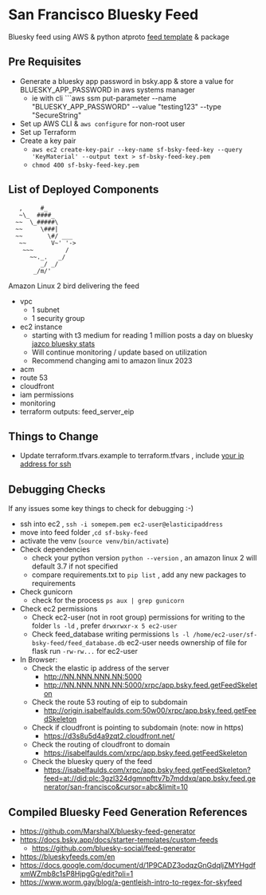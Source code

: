 # San Francisco Bluesky Feed

 Bluesky feed using AWS & python atproto [feed template](https://github.com/MarshalX/bluesky-feed-generator) & package

## Pre Requisites
- Generate a bluesky app password in bsky.app & store a value for BLUESKY_APP_PASSWORD in aws systems manager
    - ie with cli ```aws ssm put-parameter --name "BLUESKY_APP_PASSWORD" --value "testing123" --type "SecureString"
- Set up AWS CLI & ```aws configure``` for non-root user
- Set up Terraform 
- Create a key pair
    - ```aws ec2 create-key-pair --key-name sf-bsky-feed-key --query 'KeyMaterial' --output text > sf-bsky-feed-key.pem```
    - ```chmod 400 sf-bsky-feed-key.pem```


## List of Deployed Components

```ascii
   ,     #_
   ~\_  ####_       
  ~~  \_#####\
  ~~     \###|       
  ~~       \#/ ___
   ~~       V~' '->
    ~~~         /    
      ~~._.   _/
         _/ _/      
       _/m/' 
```

Amazon Linux 2 bird delivering the feed

- vpc
    - 1 subnet
    - 1 security group
- ec2 instance
    - starting with t3 medium for reading 1 million posts a day on bluesky [jazco bluesky stats](https://bsky.jazco.dev/stats)
    - Will continue monitoring / update based on utilization
    - Recommend changing ami to amazon linux 2023
- acm
- route 53
- cloudfront
- iam permissions
- monitoring
- terraform outputs: feed_server_eip 




## Things to Change
- Update terraform.tfvars.example to terraform.tfvars , include [your ip address for ssh](https://whatismyipaddress.com/)

## Debugging Checks
If any issues some key things to check for debugging :-)

- ssh into ec2 , ```ssh -i somepem.pem ec2-user@elasticipaddress```
- move into feed folder ,```cd sf-bsky-feed```
- activate the venv (```source venv/bin/activate```)
- Check dependencies
    - check your python version ```python --version``` , an amazon linux 2 will default 3.7 if not specified
    - compare requirements.txt to ```pip list``` , add any new packages to requirements
- Check gunicorn
    - check for the process ```ps aux | grep gunicorn``` 
- Check ec2 permissions
    - Check ec2-user (not in root group) permissions for writing to the folder ```ls -ld``` , prefer ```drwxrwxr-x 5 ec2-user```
    - Check feed_database writing permissions ```ls -l /home/ec2-user/sf-bsky-feed/feed_database.db``` ec2-user needs ownership of file for flask run ```-rw-rw...``` for ec2-user
- In Browser:
    - Check the elastic ip address of the server
        - http://NN.NNN.NNN.NN:5000
        - http://NN.NNN.NNN.NN:5000/xrpc/app.bsky.feed.getFeedSkeleton
    - Check the route 53 routing of eip to subdomain
        - http://origin.isabelfaulds.com:50w00/xrpc/app.bsky.feed.getFeedSkeleton
    - Check if cloudfront is pointing to subdomain (note: now in https)
        - https://d3s8u5d4a9zqt2.cloudfront.net/
    - Check the routing of cloudfront to domain
        - https://isabelfaulds.com/xrpc/app.bsky.feed.getFeedSkeleton
    - Check the bluesky query of the feed
        - https://isabelfaulds.com/xrpc/app.bsky.feed.getFeedSkeleton?feed=at://did:plc:3gzl324dgmnpfttv7b7mddxq/app.bsky.feed.generator/san-francisco&cursor=abc&limit=10

## Compiled Bluesky Feed Generation References

- https://github.com/MarshalX/bluesky-feed-generator
- https://docs.bsky.app/docs/starter-templates/custom-feeds
    - https://github.com/bluesky-social/feed-generator
- https://blueskyfeeds.com/en
- https://docs.google.com/document/d/1P9CADZ3odqzGnGdqljZMYHgdfxmWZmb8c1sP8HjpgGg/edit?pli=1
- https://www.worm.gay/blog/a-gentleish-intro-to-regex-for-skyfeed